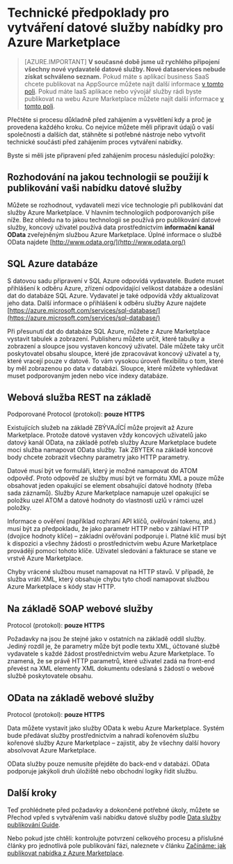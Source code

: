<properties
   pageTitle="Technická předpoklady k vytváření datové služby pro Tržiště | Microsoft Azure"
   description="Porozumět tomu, že splníte požadavky pro vytváření datové služby nasadit a prodej na Azure Marketplace"
   services="marketplace-publishing"
   documentationCenter=""
   authors="HannibalSII"
   manager="hascipio"
   editor=""/>

<tags
   ms.service="marketplace"
   ms.devlang="na"
   ms.topic="article"
   ms.tgt_pltfrm="na"
   ms.workload="na"
   ms.date="08/26/2016"
   ms.author="hascipio; avikova" />

# <a name="technical-pre-requisites-for-creating-a-data-service-offer-for-the-azure-marketplace"></a>Technické předpoklady pro vytváření datové služby nabídky pro Azure Marketplace

>[AZURE.IMPORTANT] **V současné době jsme už rychlého připojení všechny nové vydavatelé datové služby. Nové dataservices nebude získat schváleno seznam.** Pokud máte s aplikací business SaaS chcete publikovat na AppSource můžete najít další informace [v tomto poli](https://appsource.microsoft.com/partners). Pokud máte IaaS aplikace nebo vývojář služby rádi byste publikovat na webu Azure Marketplace můžete najít další informace [v tomto poli](https://azure.microsoft.com/marketplace/programs/certified/).

Přečtěte si procesu důkladně před zahájením a vysvětlení kdy a proč je provedena každého kroku. Co nejvíce můžete měli připravit údajů o vaší společnosti a dalších dat, stáhněte si potřebné nástroje nebo vytvořit technické součásti před zahájením proces vytváření nabídky.

Byste si měli jste připravení před zahájením procesu následující položky:

## <a name="make-a-decision-on-what-technology-will-be-used-to-publish-your-data-service-offer"></a>Rozhodování na jakou technologii se použijí k publikování vaši nabídku datové služby

Můžete se rozhodnout, vydavateli mezi více technologie při publikování dat služby Azure Marketplace. V hlavním technologiích podporovaných píše níže. Bez ohledu na to jakou technologii se používá pro publikování datové služby, koncový uživatel používá data prostřednictvím **informační kanál OData** zveřejněným službou Azure Marketplace. Úplné informace o službě OData najdete [http://www.odata.org/](http://www.odata.org/)

## <a name="sql-azure-database"></a>SQL Azure databáze

S datovou sadu připravení v SQL Azure odpovídá vydavatele. Budete muset přihlášení k odběru Azure, zřízení odpovídající velikost databáze a odeslání dat do databáze SQL Azure. Vydavatel je také odpovídá vždy aktualizovat jeho data. Další informace o přihlášení k odběru služby Azure najdete [https://azure.microsoft.com/services/sql-database/](https://azure.microsoft.com/services/sql-database/)


Při přesunutí dat do databáze SQL Azure, můžete z Azure Marketplace vystavit tabulek a zobrazení. Publisheru můžete určit, které tabulky a zobrazení a sloupce jsou vystaven koncový uživatel. Dále můžete taky určit poskytovatel obsahu sloupce, které jde zpracovávat koncový uživatel a ty, které vracejí pouze v datové. To vám vysokou úroveň flexibilitu o tom, které by měl zobrazenou po data v databázi. Sloupce, které můžete vyhledávat muset podporovaným jeden nebo více indexy databáze.

## <a name="rest-based-web-service"></a>Webová služba REST na základě

Podporované Protocol (protokol): **pouze HTTPS**

Existujících služeb na základě ZBÝVAJÍCÍ může projevit až Azure Marketplace. Protože datové vystaven vždy koncových uživatelů jako datový kanál OData, na základě potřeb služby Azure Marketplace budete moci služba namapovat OData služby. Tak ZBYTEK na základě koncové body chcete zobrazit všechny parametry jako HTTP parametry.

Datové musí být ve formuláři, který je možné namapovat do ATOM odpověď. Proto odpověď ze služby musí být ve formátu XML a pouze může obsahovat jeden opakující se element obsahující datové hodnoty (třeba sada záznamů). Služby Azure Marketplace namapuje uzel opakující se položku uzel ATOM a datové hodnoty do vlastnosti uzlů v rámci uzel položky.

Informace o ověření (například rozhraní API klíčů, ověřování tokenu, atd.) musí být za předpokladu, že jako parametr HTTP nebo v záhlaví HTTP (dvojice hodnoty klíče) – základní ověřování podporuje i. Platné klíč musí být k dispozici a všechny žádosti o prostřednictvím webu Azure Marketplace provádějí pomocí tohoto klíče. Uživatel sledování a fakturace se stane ve vrstvě Azure Marketplace.

Chyby vrácené službou muset namapovat na HTTP stavů. V případě, že služba vrátí XML, který obsahuje chybu tyto chodí namapovat službou Azure Marketplace s kódy stav HTTP.

## <a name="soap-based-web-services"></a>Na základě SOAP webové služby

Protocol (protokol): **pouze HTTPS**

Požadavky na jsou že stejné jako v ostatních na základě oddíl služby. Jediný rozdíl je, že parametry může být podle textu XML, účtované službě vydavatele s každé žádost prostřednictvím webu Azure Marketplace. To znamená, že se právě HTTP parametrů, které uživatel zadá na front-end převést na XML elementy XML dokumentu odeslaná s žádostí o webové službě poskytovatele obsahu.

## <a name="odata-based-web-services"></a>OData na základě webové služby

Protocol (protokol): **pouze HTTPS**

Data můžete vystavit jako služby OData k webu Azure Marketplace. Systém bude předávat služby prostřednictvím a nahradí kořenovém službu kořenové služby Azure Marketplace – zajistit, aby že všechny další hovory absolvovat Azure Marketplace.

OData služby pouze nemusíte přejděte do back-end v databázi. OData podporuje jakýkoli druh úložiště nebo obchodní logiky řídit službu.


## <a name="next-steps"></a>Další kroky
Teď prohlédnete před požadavky a dokončené potřebné úkoly, můžete se Přechod vpřed s vytvářením vaši nabídku datové služby podle [Data služby publikování Guide](marketplace-publishing-data-service-creation.md).

Nebo pokud jste chtěli: kontrolujte potvrzení celkového procesu a příslušné články pro jednotlivá pole publikování fází, naleznete v článku [Začínáme: jak publikovat nabídka z Azure Marketplace](marketplace-publishing-getting-started.md).

[link-acct]:marketplace-publishing-accounts-creation-registration.md
